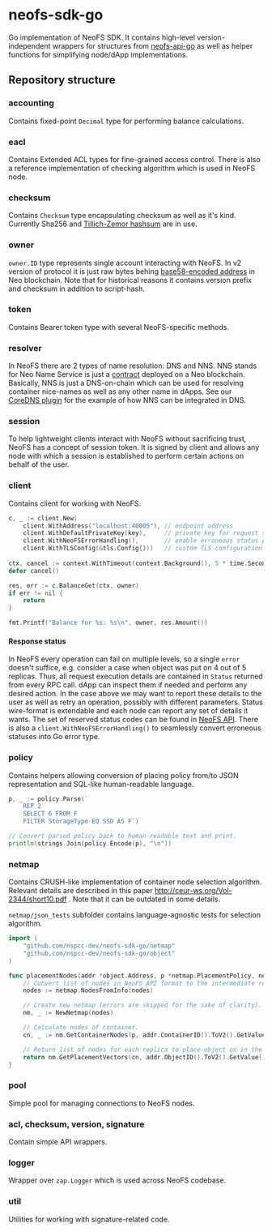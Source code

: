 # neofs-sdk-go
Go implementation of NeoFS SDK. It contains high-level version-independent wrappers
for structures from [neofs-api-go](https://github.com/nspcc-dev/neofs-api-go) as well as
helper functions for simplifying node/dApp implementations.

## Repository structure

### accounting
Contains fixed-point `Decimal` type for performing balance calculations.

### eacl
Contains Extended ACL types for fine-grained access control.
There is also a reference implementation of checking algorithm which is used in NeoFS node.

### checksum
Contains `Checksum` type encapsulating checksum as well as it's kind.
Currently Sha256 and [Tillich-Zemor hashsum](https://github.com/nspcc-dev/tzhash) are in use.

### owner
`owner.ID` type represents single account interacting with NeoFS. In v2 version of protocol
it is just raw bytes behing [base58-encoded address](https://docs.neo.org/docs/en-us/basic/concept/wallets.html#address)
in Neo blockchain. Note that for historical reasons it contains
version prefix and checksum in addition to script-hash.

### token
Contains Bearer token type with several NeoFS-specific methods.

### resolver
In NeoFS there are 2 types of name resolution: DNS and NNS. NNS stands for Neo Name Service
is just a [contract](https://github.com/nspcc-dev/neofs-contract/) deployed on a Neo blockchain.
Basically, NNS is just a DNS-on-chain which can be used for resolving container nice-names as well
as any other name in dApps. See our [CoreDNS plugin](https://github.com/nspcc-dev/coredns/tree/master/plugin/nns)
for the example of how NNS can be integrated in DNS.

### session
To help lightweight clients interact with NeoFS without sacrificing trust, NeoFS has a concept
of session token. It is signed by client and allows any node with which a session is established
to perform certain actions on behalf of the user.

### client
Contains client for working with NeoFS.
```go
c, _ := client.New(
    client.WithAddress("localhost:40005"), // endpoint address
    client.WithDefaultPrivateKey(key),     // private key for request signing
    client.WithNeoFSErrorHandling(),       // enable erroneous status parsing
    client.WithTLSConfig(&tls.Config{}))   // custom TLS configuration
    
ctx, cancel := context.WithTimeout(context.Background(), 5 * time.Second)
defer cancel()

res, err := c.BalanceGet(ctx, owner)
if err != nil {
    return
}

fmt.Printf("Balance for %s: %s\n", owner, res.Amount())
```

#### Response status
In NeoFS every operation can fail on multiple levels, so a single `error` doesn't suffice,
e.g. consider a case when object was put on 4 out of 5 replicas. Thus, all request execution
details are contained in `Status` returned from every RPC call. dApp can inspect them
if needed and perform any desired action. In the case above we may want to report
these details to the user as well as retry an operation, possibly with different parameters.
Status wire-format is extendable and each node can report any set of details it wants.
The set of reserved status codes can be found in
[NeoFS API](https://github.com/nspcc-dev/neofs-api/blob/master/status/types.proto). There is also
a `client.WithNeoFSErrorHandling()` to seamlessly convert erroneous statuses into Go error type.

### policy
Contains helpers allowing conversion of placing policy from/to JSON representation
and SQL-like human-readable language.
```go
p, _ := policy.Parse(`
    REP 2
    SELECT 6 FROM F
    FILTER StorageType EQ SSD AS F`)

// Convert parsed policy back to human-readable text and print.
println(strings.Join(policy.Encode(p), "\n"))
```

### netmap
Contains CRUSH-like implementation of container node selection algorithm. Relevant details
are described in this paper http://ceur-ws.org/Vol-2344/short10.pdf . Note that it can be
outdated in some details.

`netmap/json_tests` subfolder contains language-agnostic tests for selection algorithm. 

```go
import (
    "github.com/nspcc-dev/neofs-sdk-go/netmap"
    "github.com/nspcc-dev/neofs-sdk-go/object"
)

func placementNodes(addr *object.Address, p *netmap.PlacementPolicy, neofsNodes []netmap.NodeInfo) {
    // Convert list of nodes in NeoFS API format to the intermediate representation.
    nodes := netmap.NodesFromInfo(nodes)

    // Create new netmap (errors are skipped for the sake of clarity). 
    nm, _ := NewNetmap(nodes)

    // Calculate nodes of container.
    cn, _ := nm.GetContainerNodes(p, addr.ContainerID().ToV2().GetValue())

    // Return list of nodes for each replica to place object on in the order of priority.
    return nm.GetPlacementVectors(cn, addr.ObjectID().ToV2().GetValue())
}
```

### pool
Simple pool for managing connections to NeoFS nodes.

### acl, checksum, version, signature
Contain simple API wrappers.

### logger
Wrapper over `zap.Logger` which is used across NeoFS codebase.

### util
Utilities for working with signature-related code.